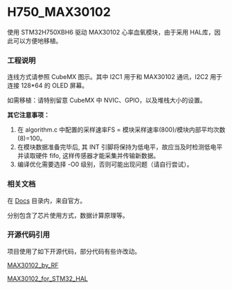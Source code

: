 # H750_MAX30102

使用 STM32H750XBH6 驱动 MAX30102 心率血氧模块，由于采用 HAL库，因此可以方便地移植。

### 工程说明

连线方式请参照 CubeMX 图示。其中 I2C1 用于和 MAX30102 通讯，I2C2 用于连接 128*64 的 OLED 屏幕。

如需移植：请特别留意 CubeMX 中 NVIC、GPIO，以及堆栈大小的设置。

**其它注意事项：**

1. 在 algorithm.c 中配置的采样速率FS = 模块采样速率(800)/模块内部平均次数(8)=100。
2. 在模块数据准备完毕后, 其 INT 引脚将保持为低电平，故应当及时检测低电平并读取硬件 fifo, 这样传感器才能采集并传输新数据。
3. 编译优化需要选择 -O0 级别，否则可能出现问题（请自行尝试）。


### 相关文档

在 [Docs](./Docs) 目录内，来自官方。

分别包含了芯片使用方式，数据计算原理等。

### 开源代码引用

项目使用了如下开源代码，部分代码有些许改动。

[MAX30102_by_RF](https://github.com/aromring/MAX30102_by_RF)

[MAX30102_for_STM32_HAL](https://github.com/eepj/MAX30102_for_STM32_HAL)